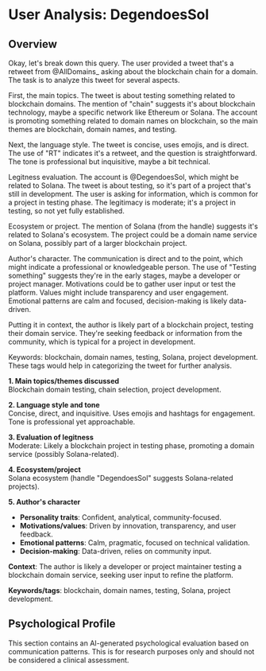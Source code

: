 # User Analysis: DegendoesSol

## Overview

<think>
Okay, let's break down this query. The user provided a tweet that's a retweet from @AllDomains_ asking about the blockchain chain for a domain. The task is to analyze this tweet for several aspects.

First, the main topics. The tweet is about testing something related to blockchain domains. The mention of "chain" suggests it's about blockchain technology, maybe a specific network like Ethereum or Solana. The account is promoting something related to domain names on blockchain, so the main themes are blockchain, domain names, and testing.

Next, the language style. The tweet is concise, uses emojis, and is direct. The use of "RT" indicates it's a retweet, and the question is straightforward. The tone is professional but inquisitive, maybe a bit technical.

Legitness evaluation. The account is @DegendoesSol, which might be related to Solana. The tweet is about testing, so it's part of a project that's still in development. The user is asking for information, which is common for a project in testing phase. The legitimacy is moderate; it's a project in testing, so not yet fully established.

Ecosystem or project. The mention of Solana (from the handle) suggests it's related to Solana's ecosystem. The project could be a domain name service on Solana, possibly part of a larger blockchain project.

Author's character. The communication is direct and to the point, which might indicate a professional or knowledgeable person. The use of "Testing something" suggests they're in the early stages, maybe a developer or project manager. Motivations could be to gather user input or test the platform. Values might include transparency and user engagement. Emotional patterns are calm and focused, decision-making is likely data-driven.

Putting it in context, the author is likely part of a blockchain project, testing their domain service. They're seeking feedback or information from the community, which is typical for a project in development.

Keywords: blockchain, domain names, testing, Solana, project development. These tags would help in categorizing the tweet for further analysis.
</think>

**1. Main topics/themes discussed**  
Blockchain domain testing, chain selection, project development.  

**2. Language style and tone**  
Concise, direct, and inquisitive. Uses emojis and hashtags for engagement. Tone is professional yet approachable.  

**3. Evaluation of legitness**  
Moderate: Likely a blockchain project in testing phase, promoting a domain service (possibly Solana-related).  

**4. Ecosystem/project**  
Solana ecosystem (handle "DegendoesSol" suggests Solana-related projects).  

**5. Author's character**  
- **Personality traits**: Confident, analytical, community-focused.  
- **Motivations/values**: Driven by innovation, transparency, and user feedback.  
- **Emotional patterns**: Calm, pragmatic, focused on technical validation.  
- **Decision-making**: Data-driven, relies on community input.  

**Context**: The author is likely a developer or project maintainer testing a blockchain domain service, seeking user input to refine the platform.  

**Keywords/tags**: blockchain, domain names, testing, Solana, project development.

## Psychological Profile

This section contains an AI-generated psychological evaluation based on communication patterns. This is for research purposes only and should not be considered a clinical assessment.